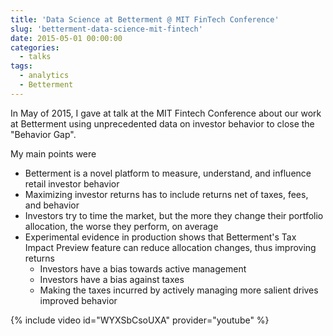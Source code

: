 ```yaml
---
title: 'Data Science at Betterment @ MIT FinTech Conference'
slug: 'betterment-data-science-mit-fintech'
date: 2015-05-01 00:00:00
categories:
  - talks
tags:
  - analytics
  - Betterment
---
```


In May of 2015, I gave at talk at the MIT Fintech Conference about our work at Betterment using unprecedented data on investor behavior to close the "Behavior Gap".

My main points were

- Betterment is a novel platform to measure, understand, and influence retail investor behavior
- Maximizing investor returns has to include returns net of taxes, fees, and behavior
- Investors try to time the market, but the more they change their portfolio allocation, the worse they perform, on average
- Experimental evidence in production shows that Betterment's Tax Impact Preview feature can reduce allocation changes, thus improving returns
    - Investors have a bias towards active management
    - Investors have a bias against taxes
    - Making the taxes incurred by actively managing more salient drives improved behavior


{% include video id="WYXSbCsoUXA" provider="youtube" %}


